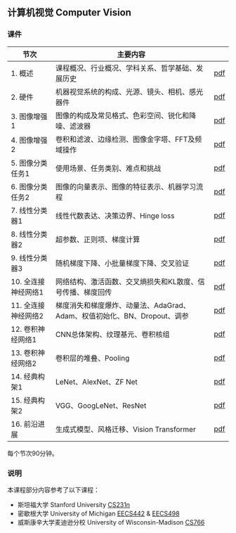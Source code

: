 ## 计算机视觉 Computer Vision

### 课件

|节次|主要内容||
|---|---|---|
|1. 概述|课程概况、行业概况、学科关系、哲学基础、发展历史|[pdf](https://yeshan-geo.github.io/documents/cv/2024/L1-Introduction.pdf)|
|2. 硬件|机器视觉系统的构成、光源、镜头、相机、感光器件|[pdf](https://yeshan-geo.github.io/documents/cv/2024/L2-Sensors.pdf)|
|3. 图像增强1|图像的构成及常见格式、色彩空间、锐化和降噪、滤波器|[pdf](https://yeshan-geo.github.io/documents/cv/2024/L3-Filtering_and_edge_detection1.pdf)|
|4. 图像增强2|卷积和滤波、边缘检测、图像金字塔、FFT及频域操作|[pdf](https://yeshan-geo.github.io/documents/cv/2024/L4-Filtering_and_edge_detection2.pdf)|
|5. 图像分类任务1|使用场景、任务类别、难点和挑战|[pdf](https://yeshan-geo.github.io/documents/cv/2024/L5-Image_classification1.pdf)|
|6. 图像分类任务2|图像的向量表示、图像的特征表示、机器学习流程|[pdf](https://yeshan-geo.github.io/documents/cv/2024/L6-Image_classification2.pdf)|
|7. 线性分类器1|线性代数表达、决策边界、Hinge loss|[pdf](https://yeshan-geo.github.io/documents/cv/2024/L7-Linear_classifier1.pdf)|
|8. 线性分类器2|超参数、正则项、梯度计算|[pdf](https://yeshan-geo.github.io/documents/cv/2024/L8-Linear_classifier2.pdf)|
|9. 线性分类器3|随机梯度下降、小批量梯度下降、交叉验证|[pdf](https://yeshan-geo.github.io/documents/cv/2024/L9-Linear_classifier3.pdf)|
|10. 全连接神经网络1|网络结构、激活函数、交叉熵损失和KL散度、信号传播、梯度回传|[pdf](https://yeshan-geo.github.io/documents/cv/2024/L10-FC_networks1.pdf)|
|11. 全连接神经网络2|梯度消失和梯度爆炸、动量法、AdaGrad、Adam、权值初始化、BN、Dropout、调参|[pdf](https://yeshan-geo.github.io/documents/cv/2024/L11-FC_networks2.pdf)|
|12. 卷积神经网络1|CNN总体架构、纹理基元、卷积核组|[pdf](https://yeshan-geo.github.io/documents/cv/2024/L12-CNN1.pdf)|
|13. 卷积神经网络2|卷积层的堆叠、Pooling|[pdf](https://yeshan-geo.github.io/documents/cv/2024/L13-CNN2.pdf)|
|14. 经典构架1|LeNet、AlexNet、ZF Net|[pdf](https://yeshan-geo.github.io/documents/cv/2024/L14-CNN_architecture1.pdf)|
|15. 经典构架2|VGG、GoogLeNet、ResNet|[pdf](https://yeshan-geo.github.io/documents/cv/2024/L15-CNN_architecture2.pdf)|
|16. 前沿进展|生成式模型、风格迁移、Vision Transformer|[pdf](https://yeshan-geo.github.io/documents/cv/2024/L16-Latest.pdf)|

每个节次90分钟。


### 说明
本课程部分内容参考了以下课程：
- 斯坦福大学 Stanford University [CS231n](https://cs231n.stanford.edu/)
- 密歇根大学 University of Michigan [EECS442](https://web.eecs.umich.edu/~fouhey/teaching/EECS442_W23/index.html) & [EECS498](https://web.eecs.umich.edu/~justincj/teaching/eecs498/FA2020/)
- 威斯康辛大学麦迪逊分校 University of Wisconsin-Madison [CS766](https://pages.cs.wisc.edu/~mohitg/courses/CS766/)
